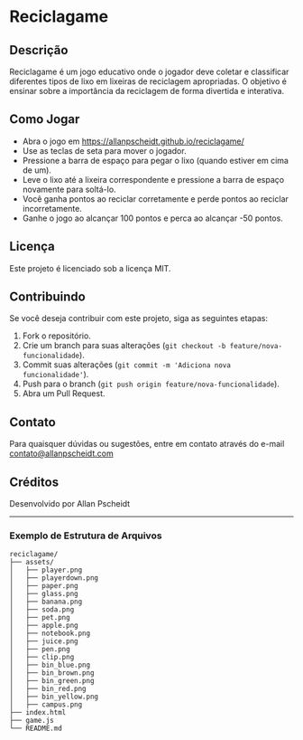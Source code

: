 # Reciclagame

## Descrição
Reciclagame é um jogo educativo onde o jogador deve coletar e classificar diferentes tipos de lixo em lixeiras de reciclagem apropriadas. O objetivo é ensinar sobre a importância da reciclagem de forma divertida e interativa.

## Como Jogar
- Abra o jogo em https://allanpscheidt.github.io/reciclagame/ 
- Use as teclas de seta para mover o jogador.
- Pressione a barra de espaço para pegar o lixo (quando estiver em cima de um).
- Leve o lixo até a lixeira correspondente e pressione a barra de espaço novamente para soltá-lo.
- Você ganha pontos ao reciclar corretamente e perde pontos ao reciclar incorretamente.
- Ganhe o jogo ao alcançar 100 pontos e perca ao alcançar -50 pontos.

## Licença
Este projeto é licenciado sob a licença MIT.

## Contribuindo
Se você deseja contribuir com este projeto, siga as seguintes etapas:
1. Fork o repositório.
2. Crie um branch para suas alterações (`git checkout -b feature/nova-funcionalidade`).
3. Commit suas alterações (`git commit -m 'Adiciona nova funcionalidade'`).
4. Push para o branch (`git push origin feature/nova-funcionalidade`).
5. Abra um Pull Request.

## Contato
Para quaisquer dúvidas ou sugestões, entre em contato através do e-mail contato@allanpscheidt.com

## Créditos
Desenvolvido por Allan Pscheidt

---

### Exemplo de Estrutura de Arquivos
```plaintext
reciclagame/
├── assets/
│   ├── player.png
│   ├── playerdown.png
│   ├── paper.png
│   ├── glass.png
│   ├── banana.png
│   ├── soda.png
│   ├── pet.png
│   ├── apple.png
│   ├── notebook.png
│   ├── juice.png
│   ├── pen.png
│   ├── clip.png
│   ├── bin_blue.png
│   ├── bin_brown.png
│   ├── bin_green.png
│   ├── bin_red.png
│   ├── bin_yellow.png
│   ├── campus.png
├── index.html
├── game.js
└── README.md
